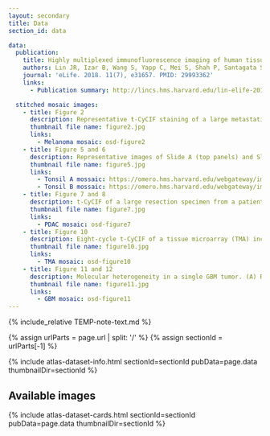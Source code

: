 ```yaml
---
layout: secondary
title: Data
section_id: data

data:
  publication:
    title: Highly multiplexed immunofluorescence imaging of human tissues and tumors using t-CyCIF and conventional optical microscopes
    authors: Lin JR, Izar B, Wang S, Yapp C, Mei S, Shah P, Santagata S, Sorger PK.
    journal: 'eLife. 2018. 11(7), e31657. PMID: 29993362'
    links:
      - Publication summary: http://lincs.hms.harvard.edu/lin-elife-2018/

  stitched mosaic images:
    - title: Figure 2
      description: Representative t-CyCIF staining of a large metastatic melanoma lesion and adjacent benign tissue stitched together using the Ashlar software from 165 successive CyteFinder fields using a 20X/0.8NA objective.
      thumbnail file name: figure2.jpg
      links:
        - Melanoma mosaic: osd-figure2
    - title: Figure 5 and 6
      description: Representative images of Slide A (top panels) and Slide B specimens (bottom panels) after each t-CyCIF cycle. The color coding highlighting specific cycles is the same as in A.
      thumbnail file name: figure5.jpg
      links:
        - Tonsil A mossaic: https://omero.hms.harvard.edu/webgateway/img_detail/514684/?dataset=3174
        - Tonsil B mossaic: https://omero.hms.harvard.edu/webgateway/img_detail/514687/?dataset=3175
    - title: Figure 7 and 8
      description: t-CyCIF of a large resection specimen from a patient with pancreatic cancer. The entire sample comprising 143 stitched 10X fields of view is shown.
      thumbnail file name: figure7.jpg
      links:
        - PDAC mosaic: osd-figure7
    - title: Figure 10
      description: Eight-cycle t-CyCIF of a tissue microarray (TMA) including 13 normal tissues and corresponding tumor types. The TMA includes normal tissue types, and corresponding high and low grade tumors, for a total of 39 specimens.
      thumbnail file name: figure10.jpg
      links:
        - TMA mosaic: osd-figure10
    - title: Figure 11 and 12
      description: Molecular heterogeneity in a single GBM tumor. (A) Representative low magnification image of a GBM specimen generated from 221 stitched 10X frames; the sample was subjected to 10 rounds of t-CyCIF.
      thumbnail file name: figure11.jpg
      links:
        - GBM mosaic: osd-figure11
---
```


{% include_relative TEMP-note-text.md %}

{% assign urlParts = page.url | split: '/' %}
{% assign sectionId = urlParts[-1] %}

{% include atlas-dataset-info.html
    sectionId=sectionId
    pubData=page.data
    thumbnailDir=sectionId %}

## Available images

{% include atlas-dataset-cards.html
    sectionId=sectionId
    pubData=page.data
    thumbnailDir=sectionId %}
